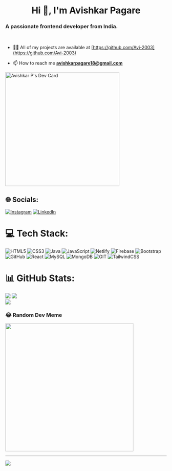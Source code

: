 
<h1 align="center">Hi 👋, I'm Avishkar Pagare</h1>
<h3 align="centre">A passionate frontend developer from India.</h3><br/>

- 👨‍💻 All of my projects are available at [https://github.com/Avi-2003](https://github.com/Avi-2003)

- 📫 How to reach me **avishkarpagare18@gmail.com** 
<!-- <a href="https://app.daily.dev/avishkarp"><img src="https://api.daily.dev/devcards/v2/iSRGZwWMN1L5LnkqEydTw.png?type=wide&r=jp2" width="652" alt="Avishkar P's Dev Card"/></a> -->
<span>
<a href="https://app.daily.dev/avishkarp"><img src="https://api.daily.dev/devcards/v2/iSRGZwWMN1L5LnkqEydTw.png?type=default&r=1vp" width="356" alt="Avishkar P's Dev Card"/></a>
</span>
<!-- <img align="right" alt="Coding" width="400" src="https://user-images.githubusercontent.com/74038190/225813708-98b745f2-7d22-48cf-9150-083f1b00d6c9.gif"> -->

## 🌐 Socials:
[![Instagram](https://img.shields.io/badge/Instagram-%23E4405F.svg?logo=Instagram&logoColor=white)](https://www.instagram.com/_avishkarp/) [![LinkedIn](https://img.shields.io/badge/LinkedIn-%230077B5.svg?logo=linkedin&logoColor=white)](https://linkedin.com/in/https://www.linkedin.com/in/avishkar-pagare-522064211) 

# 💻 Tech Stack:
![HTML5](https://img.shields.io/badge/html5-%23E34F26.svg?style=flat&logo=html5&logoColor=white) ![CSS3](https://img.shields.io/badge/css3-%231572B6.svg?style=flat&logo=css3&logoColor=white) ![Java](https://img.shields.io/badge/java-%23ED8B00.svg?style=flat&logo=java&logoColor=white) ![JavaScript](https://img.shields.io/badge/javascript-%23323330.svg?style=flat&logo=javascript&logoColor=%23F7DF1E) ![Netlify](https://img.shields.io/badge/netlify-%23000000.svg?style=flat&logo=netlify&logoColor=#00C7B7) ![Firebase](https://img.shields.io/badge/firebase-%23039BE5.svg?style=flat&logo=firebase) ![Bootstrap](https://img.shields.io/badge/bootstrap-%23563D7C.svg?style=flat&logo=bootstrap&logoColor=white) ![GitHub](https://img.shields.io/badge/GitHub-%23121011.svg?style=flat&logo=github&logoColor=white) ![React](https://img.shields.io/badge/react-%2320232a.svg?style=flat&logo=react&logoColor=%2361DAFB) ![MySQL](https://img.shields.io/badge/mysql-%2300f.svg?style=flat&logo=mysql&logoColor=white) ![MongoDB](https://img.shields.io/badge/MongoDB-%234ea94b.svg?style=flat&logo=mongodb&logoColor=white) ![GIT](https://img.shields.io/badge/Git-fc6d26?style=flat&logo=git&logoColor=white) ![TailwindCSS](https://img.shields.io/badge/tailwindcss-%2338B2AC.svg?style=flat&logo=tailwind-css&logoColor=white)
# 📊 GitHub Stats:
![](https://github-readme-stats.vercel.app/api?username=Avi-2003&theme=dark&hide_border=false&include_all_commits=false&count_private=false)
![](https://github-readme-streak-stats.herokuapp.com/?user=Avi-2003&theme=dark&hide_border=false)<br/>
![](https://github-readme-stats.vercel.app/api/top-langs/?username=Avi-2003&theme=dark&hide_border=false&include_all_commits=false&count_private=false&layout=compact)



### 😂 Random Dev Meme
<img src='https://randommeme-five.vercel.app/' style="height: 400px;"/>

---
[![](https://visitcount.itsvg.in/api?id=Avi-2003&icon=0&color=0)](https://visitcount.itsvg.in)


